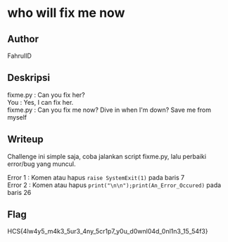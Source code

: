 # who will fix me now

## Author

FahrulID

## Deskripsi

fixme.py : Can you fix her?
<br/>
You : Yes, I can fix her.
<br/>
fixme.py : Can you fix me now? Dive in when I'm down? Save me from myself

## Writeup

Challenge ini simple saja, coba jalankan script fixme.py, lalu perbaiki error/bug yang muncul.

Error 1 : Komen atau hapus ```raise SystemExit(1)``` pada baris 7
<br/>
Error 2 : Komen atau hapus ```print("\n\n");print(An_Error_Occured)``` pada baris 26

## Flag

HCS{4lw4y5_m4k3_5ur3_4ny_5cr1p7_y0u_d0wnl04d_0nl1n3_15_54f3}
